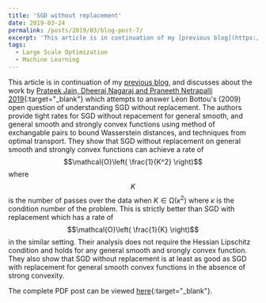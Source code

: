 ```yaml
---
title: 'SGD without replacement'
date: 2019-03-24
permalink: /posts/2019/03/blog-post-7/
excerpt: 'This article is in continuation of my [previous blog](https://raghavsomani.github.io/posts/2018/04/blog-post-6/), and discusses about the work by [Prateek Jain, Dheeraj Nagaraj and Praneeth Netrapalli 2019](https://arxiv.org/pdf/1903.01463.pdf){:target="_blank"} which attempts to answer Léon Bottou's (2009) open question of understanding SGD without replacement. The authors provide tight rates for SGD without repacement for general smooth, and general smooth and strongly convex functions using method of exchangable pairs to bound Wasserstein distances, and techniques from optimal transport.'
tags:
  - Large Scale Optimization
  - Machine Learning
---
```


This article is in continuation of my [previous blog](https://raghavsomani.github.io/posts/2018/04/blog-post-6/), and discusses about the work by [Prateek Jain, Dheeraj Nagaraj and Praneeth Netrapalli 2019](https://arxiv.org/pdf/1903.01463.pdf){:target="_blank"} which attempts to answer Léon Bottou's (2009) open question of understanding SGD without replacement. The authors provide tight rates for SGD without repacement for general smooth, and general smooth and strongly convex functions using method of exchangable pairs to bound Wasserstein distances, and techniques from optimal transport. They show that SGD without replacement on general smooth and strongly convex functions can achieve a rate of $$\mathcal{O}\left( \frac{1}{K^2} \right)$$ where $$K$$ is the number of passes over the data when $K\in\mathcal{\Omega}(\kappa^2)$ where $\kappa$ is the condition number of the problem. This is strictly better than SGD with replacement which has a rate of $$\mathcal{O}\left( \frac{1}{K} \right)$$ in the similar setting. Their analysis does not require the Hessian Lipschitz condition and holds for any general smooth and srongly convex function. They also show that SGD without replacement is at least as good as SGD with replacement for general smooth convex functions in the absence of strong convexity.

The complete PDF post can be viewed [here](\files\SGD_without_replacement.pdf){:target="_blank"}.